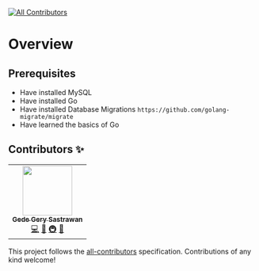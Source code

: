 <!-- ALL-CONTRIBUTORS-BADGE:START -->

[![All Contributors](https://img.shields.io/badge/all_contributors-1-orange.svg?style=flat-square)](#contributors-)

<!-- ALL-CONTRIBUTORS-BADGE:END -->
# Overview
## Prerequisites
- Have installed MySQL
- Have installed Go
- Have installed Database Migrations ``https://github.com/golang-migrate/migrate``
- Have learned the basics of Go

## Contributors ✨

<!-- ALL-CONTRIBUTORS-LIST:START - Do not remove or modify this section -->
<!-- prettier-ignore-start -->
<!-- markdownlint-disable -->
<table>
  <tr>
    <td align="center">
        <a href="https://github.com/kuroyamii">
            <img src="https://avatars.githubusercontent.com/u/76874550?v=4?s=100" width="100px;" alt=""/>
            <br />
            <sub>
                <b>
                Gede Gery Sastrawan
                </b>
            </sub>
        </a>
        <br />
        <a href="https://github.com/kuroyamii/golang-webapi/commits?author=kuroyamii" title="Code">💻</a>
        <a href="https://github.com/kuroyamii/golang-webapi/commits?author=kuroyamii" title="Documentation">📖</a>
        <a href="#infra-kuroyamii" title="Infrastructure">🚇</a>
        <a href="https://github.com/kuroyamii/golang-webapi/pulls?q=is%3Apr+reviewed-by%3Akuroyamii" title="Reviewed Pull Requests">👀</a>
    </td>
  </tr>
</table>

<!-- markdownlint-restore -->
<!-- prettier-ignore-end -->

<!-- ALL-CONTRIBUTORS-LIST:END -->

This project follows the [all-contributors](https://github.com/all-contributors/all-contributors) specification. Contributions of any kind welcome!
